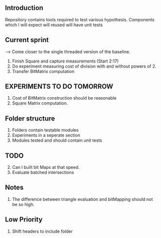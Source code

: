 ## Introduction

Repository contains tools required to test various hypothesis.
Components which I will expect will reused will have unit tests

## Current sprint
--> Come closer to the single threaded version of the baseline.

1. Finish Square and capture measurements (Start 2:17)
2. Do experiment measuring cost of division with and without powers of 2.
3. Transfer BitMatrix computation

## EXPERIMENTS TO DO TOMORROW

1. Cost of BitMatrix construction should be reasonable
2. Square Matrix computation.

## Folder structure

1. Folders contain testable modules
2. Experiments in a seperate section
3. Modules tested and should contain unit tests

## TODO

2. Can I built bit Maps at that speed.
3. Evaluate batched intersections

## Notes

1. The difference between triangle evaluation and bitMapping should not be so high.

## Low Priority

1. Shift headers to include folder
